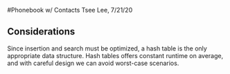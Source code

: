 #Phonebook w/ Contacts
Tsee Lee, 7/21/20
## Considerations
Since insertion and search must be optimized, a hash table is the only appropriate data structure.
Hash tables offers constant runtime on average, and with careful design we can avoid worst-case scenarios.

